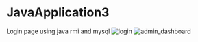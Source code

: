 # JavaApplication3
Login page using java rmi and mysql
![login](https://user-images.githubusercontent.com/48628534/124719055-695ae480-df0f-11eb-978b-c12c77125e99.png)
![admin_dashboard](https://user-images.githubusercontent.com/48628534/124719553-f1d98500-df0f-11eb-9281-20e695cacb62.png)

